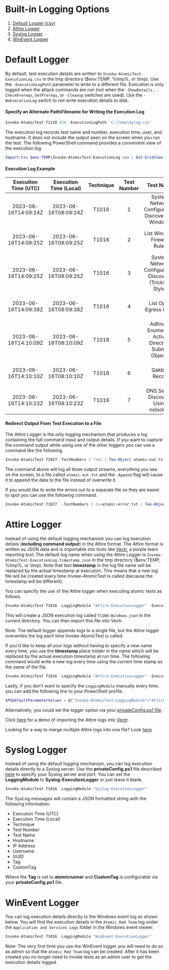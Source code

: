 # Built-in Logging Options

1) [Default Logger (csv)](https://github.com/redcanaryco/invoke-atomicredteam/wiki/Execution-Logging#default-logger)
2) [Attire Logger](https://github.com/redcanaryco/invoke-atomicredteam/wiki/Execution-Logging#attire-logger)
3) [Syslog Logger](https://github.com/redcanaryco/invoke-atomicredteam/wiki/Execution-Logging#syslog-logger)
4) [WinEvent Logger](https://github.com/redcanaryco/invoke-atomicredteam/wiki/Execution-Logging#winevent-logger)

# Default Logger

By default, test execution details are written to `Invoke-AtomicTest-ExecutionLog.csv` in the tmp directory ($env:TEMP, %tmp%, or \tmp). Use the `-ExecutionLogPath` parameter to write to a different file. Execution is only logged when the attack commands are run (not when the `-ShowDetails` , `-CheckPrereqs`, `GetPrereqs`, or `-Cleanup` switches are used). Use the `-NoExecutionLog` switch to not write execution details to disk. 

#### Specify an Alternate Path\Filename for Writing the Execution Log

```powershell
Invoke-AtomicTest T1218.010 -ExecutionLogPath 'C:\Temp\mylog.csv'
```

The execution log records test name and number, execution time, user, and hostname. It does not include the output seen on the screen when you run the test. The following PowerShell command provides a convenient view of the execution log.

```powershell
Import-Csv $env:TEMP\Invoke-AtomicTest-ExecutionLog.csv | Out-GridView
```

#### Execution Log Example

| Execution Time (UTC) | Execution Time (Local) | Technique | Test Number | Test Name | Hostname | IP Address | Username | GUID | ProcessId | ExitCode |
|:---:|:---:|:---:|:---:|:---:|:---:|:---:|:---:|:---:|:---:|:---:|
| 2023-06-16T14:09:24Z | 2023-06-16T08:09:24Z | T1016 | 1 | System Network Configuration Discovery on Windows | art-vm2 | 192.168.8.165 | testdomain\art | 970ab6a1-0157-4f3f-9a73-ec4166754b23 | 12584 | 0 |
| 2023-06-16T14:09:25Z | 2023-06-16T08:09:25Z | T1016 | 2 | List Windows Firewall Rules | art-vm2 | 192.168.8.165 | testdomain\art | 038263cb-00f4-4b0a-98ae-0696c67e1752 | 11796 | 0 |
| 2023-06-16T14:09:25Z | 2023-06-16T08:09:25Z | T1016 | 3 | System Network Configuration Discovery (TrickBot Style) | art-vm2 | 192.168.8.165 | testdomain\art | dafaf052-5508-402d-bf77-51e0700c02e2 | 4344 | 1 |
| 2023-06-16T14:09:38Z | 2023-06-16T08:09:38Z | T1016 | 4 | List Open Egress Ports | art-vm2 | 192.168.8.165 | testdomain\art | 4b467538-f102-491d-ace7-ed487b853bf5 | 9584 | 0 |
| 2023-06-16T14:10:09Z | 2023-06-16T08:10:09Z | T1016 | 5 | Adfind - Enumerate Active Directory Subnet Objects | art-vm2 | 192.168.8.165 | testdomain\art | 9bb45dd7-c466-4f93-83a1-be30e56033ee | 12908 | -1 |
| 2023-06-16T14:10:10Z | 2023-06-16T08:10:10Z | T1016 | 6 | Qakbot Recon | art-vm2 | 192.168.8.165 | testdomain\art | 121de5c6-5818-4868-b8a7-8fd07c455c1b | 2160 | 0 |
| 2023-06-16T14:10:23Z | 2023-06-16T08:10:23Z | T1016 | 7 | DNS Server Discovery Using nslookup | art-vm2 | 192.168.8.165 | testdomain\art | 34557863-344a-468f-808b-a1bfb89b4fa9 | 10252 | 0 |


#### Redirect Output From Test Execution to a File

The Attire Logger is the only logging mechanism that produces a log containing the full command input and output details. If you want to capture the command output while using one of the other loggers you can use a command like the following.

```powershell
Invoke-AtomicTest T1027 -TestNumbers 2 *>&1 | Tee-Object atomic-out.txt -Append
```

The command above will log all three output streams, everything you see on the screen, to a file called `atomic-out.txt` and the `-Append` flag will cause it to append the data to the file instead of overwrite it.

If you would like to write the errors out to a separate file so they are easier to spot you can use the following command.

```powershell
Invoke-AtomicTest T1027  -TestNumbers 2 2>>atomic-error.txt | Tee-Object atomic-out.txt -Append
```

# Attire Logger

Instead of using the default logging mechanism you can log execution details (**including command output**) in the Attire format. The Attire format is written as JSON data and is importable into tools like [Vectr](https://vectr.io/), a purple team reporting tool. The default log name when using the Attire Logger is `Invoke-AtomicTest-ExecutionLog-timestamp.json` in the tmp directory ($env:TEMP, %tmp%, or \tmp). Note that text **timestamp** in the log file name will be replaced by the actual timestamp at execution. This means that a new log file will be created every time Invoke-AtomicTest is called (because the timestamp will be different).

You can specify the use of the Attire logger when executing atomic tests as follows.

```powershell
Invoke-AtomicTest T1016 -LoggingModule "Attire-ExecutionLogger" -ExecutionLogPath T1016-Windows.json
```

This will create a JSON execution log called `T1106-Windows.json` in the current directory. You can then import this file into Vectr.

Note: The default logger appends logs to a single file, but the Attire logger overwrites the log each time Invoke-AtomicTest is called.

If you'd like to keep all your logs without having to specify a new name every time, you use the **timestamp** place holder in the name which will be replaced by the actual execution timestamp at run time. The following command would write a new log every time using the current time stamp as the name of the file.

```powershell
Invoke-AtomicTest T1016 -LoggingModule "Attire-ExecutionLogger" -ExecutionLogPath "timestamp.json")
```

Lastly, if you don't want to specify the `LoggingModule` manually every time, you can add the following line to your PowerShell profile.

```powershell
$PSDefaultParameterValues = @{"Invoke-AtomicTest:LoggingModule"="Attire-ExecutionLogger"}
```

Alternatively, you could set the logger option via your [privateConfig.ps1 file](https://github.com/redcanaryco/invoke-atomicredteam/wiki/Continuous-Atomic-Testing#set-custom-config-using-privateconfigps1).

Click [here](https://www.youtube.com/watch?v=n-C9ovMFYnk) for a demo of importing the Attire logs into [Vectr](https://vectr.io/).

Looking for a way to merge multiple Attire logs into one file? Look [here](https://github.com/Retrospected/attire-merger)

# Syslog Logger

Instead of using the default logging mechanism, you can log execution details directly to a Syslog server. Use the **privateConfig.ps1** file described [here](https://github.com/redcanaryco/invoke-atomicredteam/wiki/Continuous-Atomic-Testing) to specify your Syslog server and port. You can set the **LoggingModule** to **Syslog-ExecutionLogger** or just leave it blank.

```powershell
Invoke-AtomicTest T1016 -LoggingModule "Syslog-ExecutionLogger"
```

The SysLog messages will contain a JSON formatted string with the following information:

* Execution Time (UTC)
* Execution Time (Local)
* Technique
* Test Number
* Test Name
* Hostname
* IP Address
* Username
* GUID
* Tag
* CustomTag

Where the **Tag** is set to **atomicrunner** and **CustomTag** is configurable via your **privateConfig.ps1** file.

# WinEvent Logger

You can log execution details directly to the Windows event log as shown below. You will find the execution details in the `Atomic Red Team` log under the `Application and Services Logs` folder in the Windows event viewer.

```powershell
Invoke-AtomicTest T1016 -LoggingModule "WinEvent-ExecutionLogger"
```

Note: The very first time you use the WinEvent logger you will need to do so as admin so that the `Atomic Red Team` log can be created. After it has been created you no longer need to invoke tests as an admin user to get the execution details logged.
